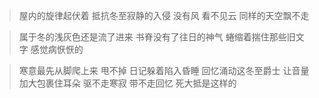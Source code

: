 > 屋内的旋律起伏着
> 抵抗冬至寂静的入侵
> 没有风
> 看不见云
> 同样的天空飘不走

> 属于冬的浅灰色还是流了进来
> 书脊没有了往日的神气
> 蜷缩着揣住那些旧文字
> 感觉病恹恹的

> 寒意最先从脚爬上来
> 甩不掉
> 日记躲着陷入昏睡
> 回忆涌动这冬至爵士
> 让音量加大包裹住耳朵
> 驱不走寒寂 带不走回忆
> 死大抵是这样的
<!-- ##{"timestamp":1703262334}## -->